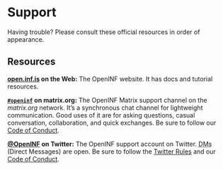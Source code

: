 <!-- https://help.github.com/en/github/building-a-strong-community/adding-support-resources-to-your-project -->

# Support

Having trouble? Please consult these official resources in order of appearance.

## Resources

**[open.inf.is][docs-site] on the Web:** The OpenINF website. It has docs and
tutorial resources.

**[`#openinf`][matrix-channel] on matrix.org:** The OpenINF Matrix support
channel on the _matrix.org_ network. It’s a synchronous chat channel for
lightweight communication. Good uses of it are for asking questions, casual
conversation, collaboration, and quick exchanges. Be sure to follow our [Code of
Conduct][coc].

**[@OpenINF][twitter-account] on Twitter:** The OpenINF support account on
Twitter. <abbr title="Direct Messages">DMs</abbr> (Direct Messages) are open. Be
sure to follow the [Twitter Rules][twitter-rules] and our [Code of
Conduct][coc].

[coc]: ./CODE_OF_CONDUCT.md
[docs-site]: https://open.inf.is
[matrix-channel]: https://matrix.to/#/#openinf:matrix.org
[twitter-account]: https://twitter.com/OpenINF
[twitter-rules]: https://help.twitter.com/en/rules-and-policies/twitter-rules
